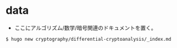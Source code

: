 # data

- ここにアルゴリズム/数学/暗号関連のドキュメントを置く。

```
$ hugo new cryptography/differential-cryptoanalysis/_index.md
```